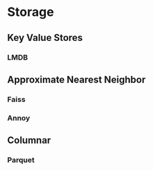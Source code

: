 # Storage


## Key Value Stores

### LMDB




## Approximate Nearest Neighbor

### Faiss

### Annoy

## Columnar

### Parquet